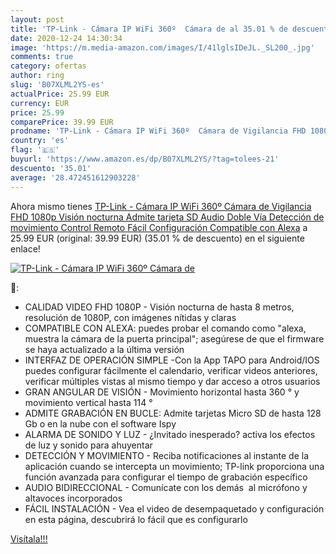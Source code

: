 ```yaml
---
layout: post
title: 'TP-Link - Cámara IP WiFi 360º  Cámara de al 35.01 % de descuento'
date: 2020-12-24 14:30:34
image: 'https://m.media-amazon.com/images/I/41lglsIDeJL._SL200_.jpg'
comments: true
category: ofertas
author: ring
slug: 'B07XLML2YS-es'
actualPrice: 25.99 EUR
currency: EUR
price: 25.99
comparePrice: 39.99 EUR
prodname: 'TP-Link - Cámara IP WiFi 360º  Cámara de Vigilancia FHD 1080p  Visión nocturna  Admite tarjeta SD  Audio Doble Vía  Detección de movimiento  Control Remoto  Fácil Configuración  Compatible con Alexa'
country: 'es'
flag: '🇪🇸'
buyurl: 'https://www.amazon.es/dp/B07XLML2YS/?tag=tolees-21'
descuento: '35.01'
average: '28.472451612903228'
---
```


Ahora mismo tienes [TP-Link - Cámara IP WiFi 360º  Cámara de Vigilancia FHD 1080p  Visión nocturna  Admite tarjeta SD  Audio Doble Vía  Detección de movimiento  Control Remoto  Fácil Configuración  Compatible con Alexa](https://www.amazon.es/dp/B07XLML2YS/?tag=tolees-21) a 25.99 EUR (original: 39.99 EUR) (35.01 %  de descuento) en el siguiente enlace!

[![TP-Link - Cámara IP WiFi 360º  Cámara de](https://m.media-amazon.com/images/I/41lglsIDeJL._SL200_.jpg)](https://www.amazon.es/dp/B07XLML2YS/?tag=tolees-21)

🔎:

- CALIDAD VIDEO FHD 1080P - Visión nocturna de hasta 8 metros, resolución de 1080P, con imágenes nítidas y claras
- COMPATIBLE CON ALEXA: puedes probar el comando como "alexa, muestra la cámara de la puerta principal"; asegúrese de que el firmware se haya actualizado a la última versión
- INTERFAZ DE OPERACIÓN SIMPLE -Con la App TAPO para Android/IOS puedes configurar fácilmente el calendario, verificar videos anteriores, verificar múltiples vistas al mismo tiempo y dar acceso a otros usuarios
- GRAN ANGULAR DE VISIÓN - Movimiento horizontal hasta 360 ° y movimiento vertical hasta 114 °
- ADMITE GRABACIÓN EN BUCLE: Admite tarjetas Micro SD de hasta 128 Gb o en la nube con el software Ispy
- ALARMA DE SONIDO Y LUZ - ¿Invitado inesperado? activa los efectos de luz y sonido para ahuyentar
- DETECCIÓN Y MOVIMIENTO - Reciba notificaciones al instante de la aplicación cuando se intercepta un movimiento; TP-link proporciona una función avanzada para configurar el tiempo de grabación específico
- AUDIO BIDIRECCIONAL - Comunícate con los demás  al micrófono y altavoces incorporados
- FÁCIL INSTALACIÓN - Vea el video de desempaquetado y configuración en esta página, descubrirá lo fácil que es configurarlo

[Visítala!!!](https://www.amazon.es/dp/B07XLML2YS/?tag=tolees-21)
